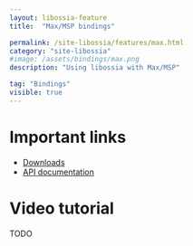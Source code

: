 ```yaml
---
layout: libossia-feature
title:  "Max/MSP bindings"

permalink: /site-libossia/features/max.html
category: "site-libossia"
#image: /assets/bindings/max.png
description: "Using libossia with Max/MSP"

tag: "Bindings"
visible: true
---
```


# Important links

* [Downloads](../download.html#max-binding)
* [API documentation](https://ossia.io/ossia-docs/?plaintext--max)

# Video tutorial

TODO